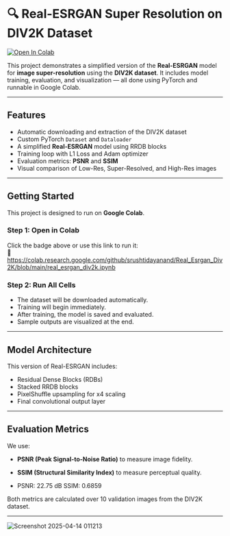 # 🔍 Real-ESRGAN Super Resolution on DIV2K Dataset

[![Open In Colab](https://colab.research.google.com/assets/colab-badge.svg)](https://colab.research.google.com/github/<your-username>/<your-repo-name>/blob/main/real_esrgan_div2k.ipynb)

This project demonstrates a simplified version of the **Real-ESRGAN** model for **image super-resolution** using the **DIV2K dataset**. It includes model training, evaluation, and visualization — all done using PyTorch and runnable in Google Colab.

---

##  Features

-  Automatic downloading and extraction of the DIV2K dataset
-  Custom PyTorch `Dataset` and `Dataloader`
-  A simplified **Real-ESRGAN** model using RRDB blocks
-  Training loop with L1 Loss and Adam optimizer
-  Evaluation metrics: **PSNR** and **SSIM**
-  Visual comparison of Low-Res, Super-Resolved, and High-Res images

---

##  Getting Started

This project is designed to run on **Google Colab**.

### Step 1: Open in Colab
Click the badge above or use this link to run it:  
📎 https://colab.research.google.com/github/srushtidayanand/Real_Esrgan_Div2K/blob/main/real_esrgan_div2k.ipynb

### Step 2: Run All Cells
- The dataset will be downloaded automatically.
- Training will begin immediately.
- After training, the model is saved and evaluated.
- Sample outputs are visualized at the end.

---

##  Model Architecture

This version of Real-ESRGAN includes:
- Residual Dense Blocks (RDBs)
- Stacked RRDB blocks
- PixelShuffle upsampling for x4 scaling
- Final convolutional output layer

---

##  Evaluation Metrics

We use:
- **PSNR (Peak Signal-to-Noise Ratio)** to measure image fidelity.
- **SSIM (Structural Similarity Index)** to measure perceptual quality.

- PSNR: 22.75 dB
SSIM: 0.6859

Both metrics are calculated over 10 validation images from the DIV2K dataset.

---


![Screenshot 2025-04-14 011213](https://github.com/user-attachments/assets/e77e65a0-9226-4227-8217-2f9d50ac72e0)
